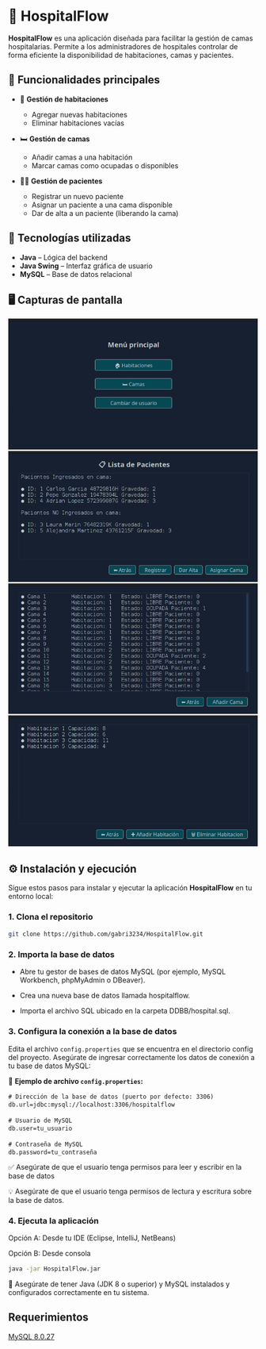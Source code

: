 # 🏥 HospitalFlow

**HospitalFlow** es una aplicación diseñada para facilitar la gestión de camas hospitalarias. Permite a los administradores de hospitales controlar de forma eficiente la disponibilidad de habitaciones, camas y pacientes.

## 🚀 Funcionalidades principales

- 📁 **Gestión de habitaciones**
  - Agregar nuevas habitaciones
  - Eliminar habitaciones vacías

- 🛏️ **Gestión de camas**
  - Añadir camas a una habitación
  - Marcar camas como ocupadas o disponibles

- 🧍‍♂️ **Gestión de pacientes**
  - Registrar un nuevo paciente
  - Asignar un paciente a una cama disponible
  - Dar de alta a un paciente (liberando la cama)

## 🧩 Tecnologías utilizadas

- **Java** – Lógica del backend
- **Java Swing** – Interfaz gráfica de usuario
- **MySQL** – Base de datos relacional

## 🖥️ Capturas de pantalla

![Pantalla principal de HospitalFlow](images/homescreen.png)
![Pantalla principal de HospitalFlow](images/patients.png)
![Pantalla principal de HospitalFlow](images/beds.png)
![Pantalla principal de HospitalFlow](images/rooms.png)


## ⚙️ Instalación y ejecución

Sigue estos pasos para instalar y ejecutar la aplicación **HospitalFlow** en tu entorno local:

### 1. Clona el repositorio

```bash
git clone https://github.com/gabri3234/HospitalFlow.git
```
### 2. Importa la base de datos

  - Abre tu gestor de bases de datos MySQL (por ejemplo, MySQL Workbench, phpMyAdmin o DBeaver).

  - Crea una nueva base de datos llamada hospitalflow.

  - Importa el archivo SQL ubicado en la carpeta DDBB/hospital.sql.



### 3. Configura la conexión a la base de datos

Edita el archivo `config.properties` que se encuentra en el directorio config del proyecto. Asegúrate de ingresar correctamente los datos de conexión a tu base de datos MySQL:

📄 **Ejemplo de archivo `config.properties`:**

```properties
# Dirección de la base de datos (puerto por defecto: 3306)
db.url=jdbc:mysql://localhost:3306/hospitalflow

# Usuario de MySQL
db.user=tu_usuario

# Contraseña de MySQL
db.password=tu_contraseña
```

  ✅ Asegúrate de que el usuario tenga permisos para leer y escribir en la base de datos

  💡 Asegúrate de que el usuario tenga permisos de lectura y escritura sobre la base de datos.

### 4. Ejecuta la aplicación
Opción A: Desde tu IDE (Eclipse, IntelliJ, NetBeans)

Opción B: Desde consola

```bash
java -jar HospitalFlow.jar
```

  📝 Asegúrate de tener Java (JDK 8 o superior) y MySQL instalados y configurados correctamente en tu sistema.


## Requerimientos

[MySQL 8.0.27](https://downloads.mysql.com/archives/get/p/25/file/mysql-installer-web-community-8.0.27.1.msi)
